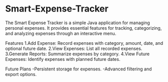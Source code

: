 # Smart-Expense-Tracker

The Smart Expense Tracker is a simple Java application for managing personal expenses. It provides essential features for tracking, categorizing, and analyzing expenses through an interactive menu.

Features
1.Add Expense: Record expenses with category, amount, date, and optional future date.
2.View Expenses: List all recorded expenses.
3.Generate Reports: Summarize expenses by category.
4.View Future Expenses: Identify expenses with planned future dates.

Future Plans
-Persistent storage for expenses.
-Advanced filtering and export options.
